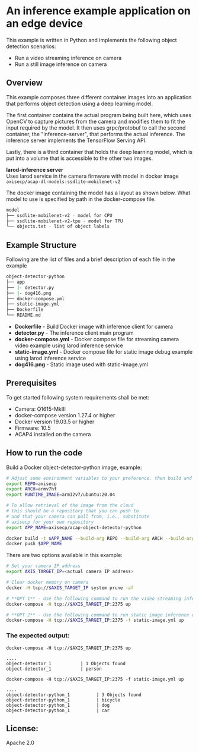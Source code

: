 # An inference example application on an edge device
This example is written in Python and implements the following object detection scenarios:
 - Run a video streaming inference on camera
 - Run a still image inference on camera

## Overview
This example composes three different container images into an application that performs object detection using a deep learning model.

The first container contains the actual program being built here, which uses OpenCV to capture pictures from the camera and modifies them to fit the input required by the model. It then uses grpc/protobuf to call the second container, the "inference-server", that performs the actual inference. The inference server implements the TensorFlow Serving API.

Lastly, there is a third container that holds the deep learning model, which is put into a volume that is accessible to the other two images.

**larod-inference server**\
Uses larod service in the camera firmware with model in docker image
`axisecp/acap-dl-models:ssdlite-mobilenet-v2`

The docker image containing the model has a layout as shown below. What model to use is specified by path in the docker-compose file.
```bash
model
├── ssdlite-mobilenet-v2 - model for CPU
├── ssdlite-mobilenet-v2-tpu - model for TPU
└── objects.txt - list of object labels
```

## Example Structure
Following are the list of files and a brief description of each file in the example
```bash
object-detector-python
├── app
├── |- detector.py
├── |- dog416.png
├── docker-compose.yml
├── static-image.yml
├── Dockerfile
└── README.md
```

* **Dockerfile** - Build Docker image with inference client for camera
* **detector.py** - The inference client main program
* **docker-compose.yml** - Docker compose file for streaming camera video example using larod inference service
* **static-image.yml** - Docker compose file for static image debug example using larod inference service
* **dog416.png** - Static image used with static-image.yml

## Prerequisites
To get started following system requirements shall be met:
* Camera: Q1615-MkIII
* docker-compose version 1.27.4 or higher
* Docker version 19.03.5 or higher
* Firmware: 10.5
* ACAP4 installed on the camera

## How to run the code
Build a Docker object-detector-python image, example:

```sh
# Adjust some environment variables to your preference, then build and push to docker repo
export REPO=axisecp
export ARCH=armv7hf
export RUNTIME_IMAGE=arm32v7/ubuntu:20.04

# To allow retrieval of the image from the cloud
# this should be a repository that you can push to
# and that your camera can pull from, i.e., substitute
# axisecp for your own repository
export APP_NAME=axisecp/acap-object-detector-python

docker build -t $APP_NAME --build-arg REPO --build-arg ARCH --build-arg RUNTIME_IMAGE .
docker push $APP_NAME
```

There are two options available in this example:

```sh
# Set your camera IP address
export AXIS_TARGET_IP=<actual camera IP address>

# Clear docker memory on camera
docker -H tcp://$AXIS_TARGET_IP system prune -af

# **OPT 1** - Use the following command to run the video streaming inference on the camera, example:
docker-compose -H tcp://$AXIS_TARGET_IP:2375 up

# **OPT 2** - Use the following command to run static image inference on the camera, example:
docker-compose -H tcp://$AXIS_TARGET_IP:2375 -f static-image.yml up
```

### The expected output:
`docker-compose -H tcp://$AXIS_TARGET_IP:2375 up`
```
....
object-detector_1           | 1 Objects found
object-detector_1           | person
```

`docker-compose -H tcp://$AXIS_TARGET_IP:2375 -f static-image.yml up`
```
....
object-detector-python_1          | 3 Objects found
object-detector-python_1          | bicycle
object-detector-python_1          | dog
object-detector-python_1          | car
```
## License:
Apache 2.0
